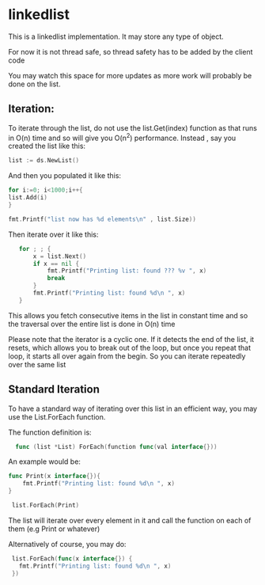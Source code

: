 # linkedlist

This is a linkedlist implementation.
It may store any type of object.

For now it is not thread safe, so thread safety has to be added by the client code

You may watch this space for more updates as more work will probably be done on the list.



## Iteration:

To iterate through the list, do not use the list.Get(index) function as that runs in O(n) time and so will give you O(n<sup>2</sup>) performance.
Instead , say you created the list like this:

```Go
list := ds.NewList()
 ```


And then you populated it like this:

```Go
for i:=0; i<1000;i++{
list.Add(i)
}

fmt.Printf("list now has %d elements\n" , list.Size))
 ```
 Then iterate over it like this:
 
 ```Go
	for ; ; {
		x = list.Next()
		if x == nil {
			fmt.Printf("Printing list: found ??? %v ", x)
			break
		}
		fmt.Printf("Printing list: found %d\n ", x)
	}
 ```


This allows you fetch consecutive items in the list in constant time and so the traversal over the entire list is done in O(n) time

Please note that the iterator is a cyclic one.
If it detects the end of the list, it resets, which allows you to break out of the loop, but once you repeat that loop, it starts all over again from the
begin. So you can iterate repeatedly over the same list


## Standard Iteration
To have a standard way of iterating over this list in an efficient way, you may use the List.ForEach function.

The function definition is:

```Go
  func (list *List) ForEach(function func(val interface{}))
```



An example would be:

```Go
func Print(x interface{}){
	fmt.Printf("Printing list: found %d\n ", x)
}

 list.ForEach(Print)

```
The list will iterate over every element in it and call the function on each of them (e.g Print or whatever) 

Alternatively of course, you may do:
```Go
 list.ForEach(func(x interface{}) {
   fmt.Printf("Printing list: found %d\n ", x)	 
 })
```
